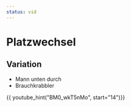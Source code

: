 ```yaml
---
status: vid
---
```

# Platzwechsel

## Variation

- Mann unten durch
- Brauchkrabbler

{{ youtube_hint("BM0_wkT5nMo", start="14")}}
